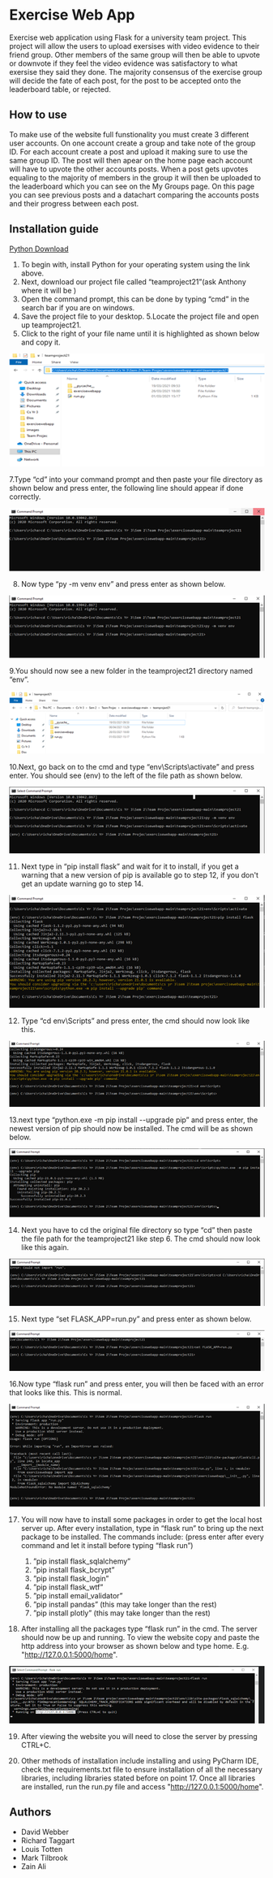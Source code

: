 # Exercise Web App

Exercise web application using Flask for a university team project. This project will allow the users to upload exersises with video evidence to their friend group.
Other members of the same group will then be able to upvote or downvote if they feel the video evidence was satisfactory to what exersise they said they done. The majority consensus of the exercise group will decide the fate of each post, for the post to be accepted onto the leaderboard table, or rejected.

## How to use 

To make use of the website full funstionality you must create 3 different user accounts. On one account create a group and take note of the group ID. For each account create a post and upload it making sure to use the same group ID. The post will then apear on the home page each account will have to upvote the other accounts posts. When a post gets upvotes equaling to the majority of members in the group it will then be uploaded to the leaderboard which you can see on the My Groups page. On this page you can see previous posts and a datachart comparing the accounts posts and their progress between each post.

## Installation guide

[Python Download](https://www.python.org/downloads/)


1. To begin with, install Python for your operating system using the link above.
2. Next, download our project file called “teamproject21”(ask Anthony where it will be )
3. Open the command prompt, this can be done by typing “cmd” in the search bar if you are on windows.
4. Save the project file to your desktop.
5.Locate the project file and open up teamproject21.
6. Click to the right of your file name until it is highlighted as shown below and copy it.

![](teamproject21/exercisewebapp/images/installGuide1.png)

7.Type “cd” into your command prompt and then paste your file directory as shown below and press enter, the following line should appear if done correctly.

![](teamproject21/exercisewebapp/images/installGuide2.png)

8. Now type “py -m venv env” and press enter as shown below.

![](teamproject21/exercisewebapp/images/installGuide3.png)

9.You should now see a new folder in the teamproject21 directory named “env”.

![](teamproject21/exercisewebapp/images/installGuide4.png)

10.Next, go back on to the cmd and type “env\Scripts\activate” and press enter. You should see (env) to the left of the file path as shown below.

![](teamproject21/exercisewebapp/images/installGuide5.png)

11. Next type in “pip install flask” and wait for it to install, if you get a warning that a new version of pip is available go to step 12, if you don't get an update warning go to step 14.

![](teamproject21/exercisewebapp/images/installGuide6.png)

12. Type “cd env\Scripts” and press enter, the cmd should now look like this.

![](teamproject21/exercisewebapp/images/installGuide7.png)

13.next type “python.exe -m pip install --upgrade pip” and press enter, the newest version of pip should now be installed. The cmd will be as shown below.

![](teamproject21/exercisewebapp/images/installGuide8.png)

14. Next you have to cd the original file directory so type “cd” then paste the file path for the teamproject21 like step 6. The cmd should now look like this again.

![](teamproject21/exercisewebapp/images/installGuide9.png)

15. Next type “set FLASK_APP=run.py” and press enter as shown below.

![](teamproject21/exercisewebapp/images/installGuide10.png)

16.Now type “flask run” and press enter, you will then be faced with an error that looks like this. This is normal.

![](teamproject21/exercisewebapp/images/installGuide11.png)

17. You will now have to install some packages in order to get the local host server up. After every installation, type in “flask run” to bring up the next package to be installed. The commands include: (press enter after every command and let it install before typing “flask run”)
	1. ”pip install flask_sqlalchemy”
	2. ”pip install flask_bcrypt”
	3. ”pip install flask_login”
	4. ”pip install flask_wtf”
	5. ”pip install email_validator”
	6. ”pip install pandas” (this may take longer than the rest)
	7. ”pip install plotly” (this may take longer than the rest)
  
18. After installing all the packages type “flask run” in the cmd. The server should now be up and running. To view the website copy and paste the http address into your browser as shown below and type home. E.g. "http://127.0.0.1:5000/home".

![](teamproject21/exercisewebapp/images/installGuide12.png)


19. After viewing the website you will need to close the server by pressing CTRL+C.

20. Other methods of installation include installing and using PyCharm IDE, check the requirements.txt file to ensure installation of all the necessary libraries, including libraries stated before on point 17. Once all libraries are installed, run the run.py file and access "http://127.0.0.1:5000/home".

## Authors 

* David Webber 
* Richard Taggart 
* Louis Totten
* Mark Tilbrook
* Zain Ali
